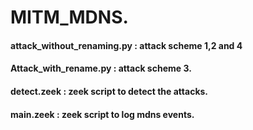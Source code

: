 # MITM_MDNS.


#### attack_without_renaming.py : attack scheme 1,2 and 4

#### Attack_with_rename.py : attack scheme 3.

#### detect.zeek : zeek script to detect the attacks.

#### main.zeek : zeek script to log mdns events.
